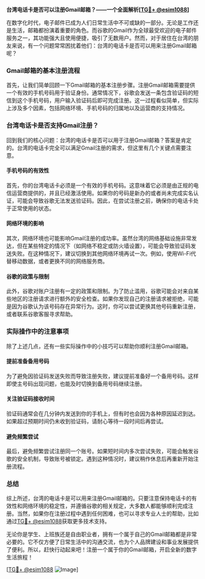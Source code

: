**台湾电话卡是否可以注册Gmail邮箱？——一个全面解析[[TG💪+ @esim1088](https://t.me/s/esim1088)]**

在数字化时代，电子邮件已成为人们日常生活中不可或缺的一部分。无论是工作还是生活，邮箱都扮演着重要的角色。而谷歌的Gmail作为全球最受欢迎的电子邮件服务之一，其功能强大且使用便捷，吸引了无数用户。然而，对于居住在台湾的朋友来说，有一个问题常常困扰着他们：台湾的电话卡是否可以用来注册Gmail邮箱呢？

### Gmail邮箱的基本注册流程

首先，让我们简单回顾一下Gmail邮箱的基本注册步骤。注册Gmail邮箱需要提供一个有效的手机号码用于验证身份。通常情况下，谷歌会发送一条包含验证码的短信到这个手机号码，用户输入验证码后即可完成注册。这一过程看似简单，但实际上涉及多个因素，包括网络环境、手机号码的归属地以及运营商的支持情况。

### 台湾电话卡是否支持Gmail注册？

回到我们的核心问题：台湾的电话卡是否可以用于注册Gmail邮箱？答案是肯定的。台湾的电话卡完全可以满足Gmail注册的需求，但这里有几个关键点需要注意。

#### 手机号码的有效性

首先，你的台湾电话卡必须是一个有效的手机号码。这意味着它必须是由正规的电信运营商提供的，并且已经激活使用。如果你的号码是新办的或者尚未完成实名认证，可能会导致谷歌无法发送验证码。因此，在尝试注册之前，确保你的电话卡处于正常使用的状态。

#### 网络环境的影响

其次，网络环境也可能影响Gmail注册的成功率。虽然台湾的网络基础设施非常发达，但在某些特定的情况下（如网络不稳定或防火墙设置），可能会导致验证码发送失败。在这种情况下，建议切换到其他网络环境再试一次。例如，使用Wi-Fi代替移动数据，或者更换不同的网络服务商。

#### 谷歌的政策与限制

此外，谷歌对账户注册有一定的政策和限制。为了防止滥用，谷歌可能会对来自某些地区的注册请求进行额外的安全检查。如果你发现自己的注册请求被拒绝，可能是因为谷歌认为该号码存在异常行为。这时，你可以尝试更换其他号码重新注册，或者联系谷歌客服寻求帮助。

### 实际操作中的注意事项

除了上述几点，还有一些实际操作中的小技巧可以帮助你顺利注册Gmail邮箱。

#### 提前准备备用号码

为了避免因验证码发送失败而导致注册失败，建议提前准备好一个备用号码。这样即使主号码出现问题，也能及时切换到备用号码继续注册。

#### 关注验证码接收时间

验证码通常会在几分钟内发送到你的手机上，但有时也会因为各种原因延迟到达。如果超过预期时间仍未收到验证码，请耐心等待一段时间后再尝试。

#### 避免频繁尝试

最后，避免频繁尝试注册同一个账号。如果短时间内多次尝试失败，可能会触发谷歌的安全机制，导致账号被锁定。遇到这种情况时，建议稍作休息后再重新开始注册流程。

### 总结

综上所述，台湾的电话卡是可以用来注册Gmail邮箱的。只要注意保持电话卡的有效性和网络环境的稳定性，并遵循谷歌的相关规定，大多数人都能够顺利完成注册。当然，如果你在注册过程中遇到任何困难，也可以寻求专业人士的帮助，比如通过[TG💪+ @esim1088](https://t.me/s/esim1088)获取更多技术支持。

无论你是学生、上班族还是自由职业者，拥有一个属于自己的Gmail邮箱都是非常必要的。它不仅方便了日常生活中的沟通交流，也为个人品牌建设和事业发展提供了便利。所以，赶快行动起来吧！注册一个属于你的Gmail邮箱，开启全新的数字生活旅程！

[[TG💪+ @esim1088](https://t.me/s/esim1088) ![Image](https://i.postimg.cc/4NQfJmqS/Snipaste-2025-05-13-00-14-12.png)]